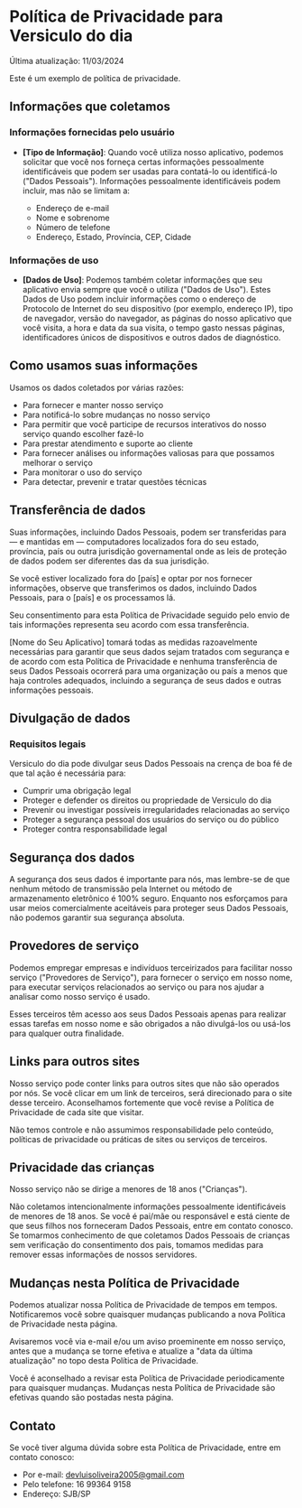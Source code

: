 # Política de Privacidade para Versiculo do dia

Última atualização: 11/03/2024

Este é um exemplo de política de privacidade.

## Informações que coletamos

### Informações fornecidas pelo usuário

- **[Tipo de Informação]**: Quando você utiliza nosso aplicativo, podemos solicitar que você nos forneça certas informações pessoalmente identificáveis que podem ser usadas para contatá-lo ou identificá-lo ("Dados Pessoais"). Informações pessoalmente identificáveis podem incluir, mas não se limitam a:

  - Endereço de e-mail
  - Nome e sobrenome
  - Número de telefone
  - Endereço, Estado, Província, CEP, Cidade

### Informações de uso

- **[Dados de Uso]**: Podemos também coletar informações que seu aplicativo envia sempre que você o utiliza ("Dados de Uso"). Estes Dados de Uso podem incluir informações como o endereço de Protocolo de Internet do seu dispositivo (por exemplo, endereço IP), tipo de navegador, versão do navegador, as páginas do nosso aplicativo que você visita, a hora e data da sua visita, o tempo gasto nessas páginas, identificadores únicos de dispositivos e outros dados de diagnóstico.

## Como usamos suas informações

Usamos os dados coletados por várias razões:

- Para fornecer e manter nosso serviço
- Para notificá-lo sobre mudanças no nosso serviço
- Para permitir que você participe de recursos interativos do nosso serviço quando escolher fazê-lo
- Para prestar atendimento e suporte ao cliente
- Para fornecer análises ou informações valiosas para que possamos melhorar o serviço
- Para monitorar o uso do serviço
- Para detectar, prevenir e tratar questões técnicas

## Transferência de dados

Suas informações, incluindo Dados Pessoais, podem ser transferidas para — e mantidas em — computadores localizados fora do seu estado, província, país ou outra jurisdição governamental onde as leis de proteção de dados podem ser diferentes das da sua jurisdição.

Se você estiver localizado fora do [país] e optar por nos fornecer informações, observe que transferimos os dados, incluindo Dados Pessoais, para o [país] e os processamos lá.

Seu consentimento para esta Política de Privacidade seguido pelo envio de tais informações representa seu acordo com essa transferência.

[Nome do Seu Aplicativo] tomará todas as medidas razoavelmente necessárias para garantir que seus dados sejam tratados com segurança e de acordo com esta Política de Privacidade e nenhuma transferência de seus Dados Pessoais ocorrerá para uma organização ou país a menos que haja controles adequados, incluindo a segurança de seus dados e outras informações pessoais.

## Divulgação de dados

### Requisitos legais

Versiculo do dia pode divulgar seus Dados Pessoais na crença de boa fé de que tal ação é necessária para:

- Cumprir uma obrigação legal
- Proteger e defender os direitos ou propriedade de Versiculo do dia
- Prevenir ou investigar possíveis irregularidades relacionadas ao serviço
- Proteger a segurança pessoal dos usuários do serviço ou do público
- Proteger contra responsabilidade legal

## Segurança dos dados

A segurança dos seus dados é importante para nós, mas lembre-se de que nenhum método de transmissão pela Internet ou método de armazenamento eletrônico é 100% seguro. Enquanto nos esforçamos para usar meios comercialmente aceitáveis para proteger seus Dados Pessoais, não podemos garantir sua segurança absoluta.

## Provedores de serviço

Podemos empregar empresas e indivíduos terceirizados para facilitar nosso serviço ("Provedores de Serviço"), para fornecer o serviço em nosso nome, para executar serviços relacionados ao serviço ou para nos ajudar a analisar como nosso serviço é usado.

Esses terceiros têm acesso aos seus Dados Pessoais apenas para realizar essas tarefas em nosso nome e são obrigados a não divulgá-los ou usá-los para qualquer outra finalidade.

## Links para outros sites

Nosso serviço pode conter links para outros sites que não são operados por nós. Se você clicar em um link de terceiros, será direcionado para o site desse terceiro. Aconselhamos fortemente que você revise a Política de Privacidade de cada site que visitar.

Não temos controle e não assumimos responsabilidade pelo conteúdo, políticas de privacidade ou práticas de sites ou serviços de terceiros.

## Privacidade das crianças

Nosso serviço não se dirige a menores de 18 anos ("Crianças").

Não coletamos intencionalmente informações pessoalmente identificáveis de menores de 18 anos. Se você é pai/mãe ou responsável e está ciente de que seus filhos nos forneceram Dados Pessoais, entre em contato conosco. Se tomarmos conhecimento de que coletamos Dados Pessoais de crianças sem verificação do consentimento dos pais, tomamos medidas para remover essas informações de nossos servidores.

## Mudanças nesta Política de Privacidade

Podemos atualizar nossa Política de Privacidade de tempos em tempos. Notificaremos você sobre quaisquer mudanças publicando a nova Política de Privacidade nesta página.

Avisaremos você via e-mail e/ou um aviso proeminente em nosso serviço, antes que a mudança se torne efetiva e atualize a "data da última atualização" no topo desta Política de Privacidade.

Você é aconselhado a revisar esta Política de Privacidade periodicamente para quaisquer mudanças. Mudanças nesta Política de Privacidade são efetivas quando são postadas nesta página.

## Contato

Se você tiver alguma dúvida sobre esta Política de Privacidade, entre em contato conosco:

- Por e-mail: devluisoliveira2005@gmail.com
- Pelo telefone: 16 99364 9158
- Endereço: SJB/SP
